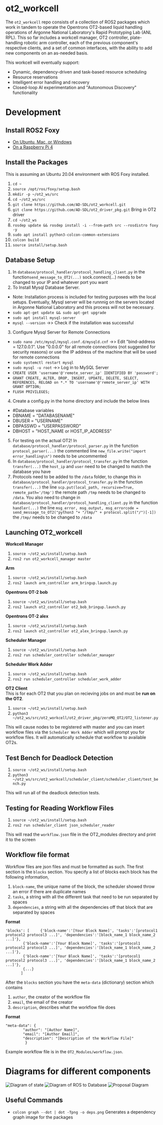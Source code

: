 # ot2_workcell

The `ot2_workcell` repo consists of a collection of ROS2 packages which work in tandem to operate the Opentrons OT2-based liquid handling operations of Argonne National Laboratory's Rapid Prototyping Lab (ANL RPL).
This so far includes a workcell manager, OT2 controller, plate-handling robotic arm controller, each of the previous component's respective clients, and a set of common interfaces, with the ability to add new components on an as-needed basis.

This workcell will eventually support:
* Dynamic, dependency-driven and task-based resource scheduling
* Resource reservations
* Intelligent error handling and recovery
* Closed-loop AI experimentation and "Autonomous Discovery" functionality

# Development

## Install ROS2 Foxy

* [On Ubuntu, Mac, or Windows](https://docs.ros.org/en/foxy/Installation.html)
* [On a Raspberry Pi 4](https://roboticsbackend.com/install-ros2-on-raspberry-pi/)

## Install the Packages

This is assuming an Ubuntu 20.04 environment with ROS Foxy installed.

1. `cd ~`
2. `source /opt/ros/foxy/setup.bash`
3. `mkdir -p ~/ot2_ws/src`
4. `cd ~/ot2_ws/src`
5. `git clone https://github.com/AD-SDL/ot2_workcell.git`
6. `git clone https://github.com/AD-SDL/ot2_driver_pkg.git` Bring in OT2 driver
7. `cd ~/ot2_ws`
8. `rosdep update && rosdep install -i --from-path src --rosdistro foxy -y`
9. `sudo apt install python3-colcon-common-extensions`
10. `colcon build`
11. `source install/setup.bash`

## Database Setup 
1. In `database/protocol_handler/protocol_handling_client.py` in the function`send_message_to_OT2(...)` sock.connect(...) needs to be changed to your IP and whatever port you want 
2. To Install Mysql Database Server.
* Note: Installation process is included for testing purposes with the local setups. Eventually, Mysql server will be runnnig on the servers located in Argonne National Laboratory and this process will not be necessary. 
* `sudo apt-get update && sudo apt-get upgrade`
* `sudo apt install mysql-server`
* `mysql --version` ->> Check if the installation was successful
3. Configure Mysql Server for Remote Connections
* `sudo nano /etc/mysql/mysql.conf.d/mysqld.cnf` ->> Edit "bind-address = 127.0.0.1". Use "0.0.0.0" for all remote connections (not suggested for security reasons) or use the IP address of the machine that will be used for remote connections 
* `sudo systemctl restart mysql`
* `sudo mysql -u root` ->> Log in to MySQL Server
* `CREATE USER 'username'@'remote_server_ip' IDENTIFIED BY 'password';` 
* `GRANT CREATE, ALTER, DROP, INSERT, UPDATE, DELETE, SELECT, REFERENCES, RELOAD on *.* TO 'username'@'remote_server_ip' WITH GRANT OPTION;`
* `FLUSH PRIVILEGES;`
4. Create a config.py in the home directory and include the below lines
* #Database variables
* DBNAME = "DATABASENAME"
* DBUSER = "USERNAME"
* DBPASSWD = "USERPASSWORD"
* DBHOST = "HOST_NAME or HOST_IP_ADDRESS"
5. For testing on the actual OT2! In `database/protocol_handler/protocol_parser.py` in the function `protocol_parser(...)` the commented line `new_file.write("import error_handling\n")` needs to be uncommented 
6. In `database/protocol_handler/protocol_transfer.py` in the function `transfer(...)` the `host_ip` and `user` need to be changed to match the database you have 
7. Protocols need to be added to the `/data` folder, to change this in `database/protocol_handler/protocol_transfer.py` in the function `transfer(...)` the line `scp.put(local_path, recursive=True, remote_path='/tmp')` the remote path `/tmp` needs to be changed to `/data`. You also need to change in `database/protocol_handler/protocol_handling_client.py` in the function `handler(...)` the line `msg_error, msg_output, msg_errorcode = send_message_to_OT2("python3 "+ "/tmp/" + protocol.split("/")[-1])` the `/tmp/` needs to be changed to `/data`

## Launching OT2_workcell

**Workcell Manager**
1. `source ~/ot2_ws/install/setup.bash`
2. `ros2 run ot2_workcell_manager master`

**Arm**
1. `source ~/ot2_ws/install/setup.bash`
2. `ros2 launch arm_controller arm_bringup.launch.py`

**Opentrons OT-2 bob**
1. `source ~/ot2_ws/install/setup.bash`
2. `ros2 launch ot2_controller ot2_bob_bringup.launch.py`

**Opentrons OT-2 alex**
1. `source ~/ot2_ws/install/setup.bash`
2. `ros2 launch ot2_controller ot2_alex_bringup.launch.py`

**Scheduler Manager**
1. `source ~/ot2_ws/install/setup.bash`
2. `ros2 run scheduler_controller scheduler_manager`

**Scheduler Work Adder**
1. `source ~/ot2_ws/install/setup.bash`
2. `ros2 run scheduler_controller scheduler_work_adder`

**OT2 Client**  
This is for each OT2 that you plan on recieving jobs on and must be **run on the OT2**.
1. `source ~/ot2_ws/install/setup.bash`
2. `python3 ~/ot2_ws/src/ot2_workcell/ot2_driver_pkg/zeroMQ_OT2/OT2_listener.py`

This will cause nodes to be registered with master and you can insert workflow files via the `Scheduler Work Adder` which will prompt you for workflow files. It will automatically schedule 
that workflow to available OT2s.

## Test Bench for Deadlock Detection 
1. `source ~/ot2_ws/install/setup.bash`
2. `python3 ~/ot2_ws/src/ot2_workcell/scheduler_client/scheduler_client/test_bench.py`

This will run all of the deadlock detection tests.

## Testing for Reading Workflow Files
1. `source ~/ot2_ws/install/setup.bash`
2. `ros2 run scheduler_client json_scheduler_reader`  

This will read the `workflow.json` file in the OT2_modules directory and print it to the screen 

## Workflow file format 

Workflow files are json files and must be formatted as such. The first section is the `blocks` section. You specify a list of blocks each block has the following information, 
1. `block-name`, the unique name of the block, the scheduler showed throw an error if there are duplicate names
2. `tasks`, a string with all the different task that need to be run separated by spaces 
3. `dependencies`, a string with all the dependencies off that block that are separated by spaces  

**Format** 
```
'blocks': [ 	{'block-name':'[Your Block Name]', 'tasks':'[protocol1 protocol2 protocol3 ...]', 'dependencies':'[block_name_1 block_name_2 ...]'},
		{'block-name':'[Your Block Name]', 'tasks':'[protocol1 protocol2 protocol3 ...]', 'dependencies':'[block_name_1 block_name_2 ...]'},
		{'block-name':'[Your Block Name]', 'tasks':'[protocol1 protocol2 protocol3 ...]', 'dependencies':'[block_name_1 block_name_2 ...]'},
		{...}
	   ]
```

After the `blocks` section you have the `meta-data` (dictionary) section which contains 
1. `author`, the creator of the workflow file
2. `email`, the email of the creator 
3. `description`, describes what the workflow file does  

**Format**
```
"meta-data": {
		"author": "[Author Name]",
		"email": "[Author Email]", 
		"description": "[Description of the Workflow File]"
	     }    
```  
Example workflow file is in the `OT2_Modules/workflow.json`.

# Diagrams for different components
![Diagram of state](https://raw.githubusercontent.com/AD-SDL/ot2_workcell/master/Diagrams/stateot2_diagram.png)
![Diagram of ROS to Database](https://raw.githubusercontent.com/AD-SDL/ot2_workcell/master/Diagrams/protocol_handling_diagram.png)
![Proposal Diagram](https://raw.githubusercontent.com/AD-SDL/ot2_workcell/master/Diagrams/Proposal.png)


## Useful Commands 
* `colcon graph --dot | dot -Tpng -o deps.png` Generates a dependency graph image for the packages